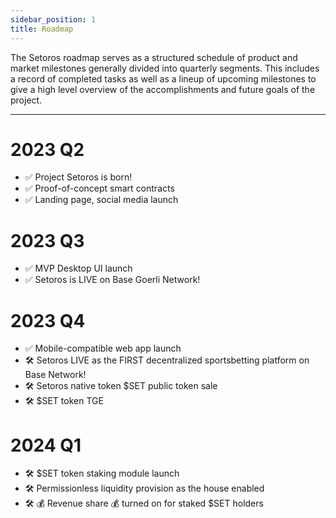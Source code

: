 ```yaml
---
sidebar_position: 1
title: Roadmap
---
```


<head>
    <title>Documentation | Roadmap</title>
    <meta name="title" property="og:title" content="Documentation | Roadmap" />
    <meta name="description" content="Documentation | Roadmap" />
    <meta name="description" property="og:description" content="Documentation | Roadmap" />
    <meta name="image" property="og:image" content="https://i.imgur.com/hOkIzdp.png" />
    <meta name="twitter:title" content="Setoros Protocol" />
    <meta name="twitter:description" content="Documentation | Roadmap" />
    <meta name="twitter:image" content="https://i.imgur.com/hOkIzdp.png"/>
    <meta name="twitter:card" content="summary_large_image" />
    <meta name="twitter:site" content="@setoros" />
</head>

The Setoros roadmap serves as a structured schedule of product and market milestones generally divided into quarterly segments. This includes a record of completed tasks as well as a lineup of upcoming milestones to give a high level overview of the accomplishments and future goals of the project.

---

# 2023 Q2
* ✅ Project Setoros is born!
* ✅ Proof-of-concept smart contracts
* ✅ Landing page, social media launch

# 2023 Q3
* ✅ MVP Desktop UI launch
* ✅ Setoros is LIVE on Base Goerli Network!

# 2023 Q4
* ✅ Mobile-compatible web app launch
* 🛠️ Setoros LIVE as the FIRST decentralized sportsbetting platform on Base Network!
* 🛠️ Setoros native token $SET public token sale
* 🛠️ $SET token TGE

# 2024 Q1
* 🛠️ $SET token staking module launch
* 🛠️ Permissionless liquidity provision as the house enabled
* 🛠️ 💰 Revenue share 💰 turned on for staked $SET holders
